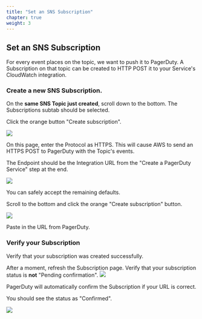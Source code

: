 ```yaml
---
title: "Set an SNS Subscription"
chapter: true
weight: 3
---
```


## Set an SNS Subscription

For every event places on the topic, we want to push it to PagerDuty. A Subscription on that topic can be created to HTTP POST it to your Service's CloudWatch integration.

### Create a new SNS Subscription.

On the __same SNS Topic just created__, scroll down to the bottom. The Subscriptions subtab should be selected. 

Click the orange button "Create subscription".

![](/images/subs1.png)

On this page, enter the Protocol as HTTPS.  This will cause AWS to send an HTTPS POST to PagerDuty with the Topic's events.

The Endpoint should be the Integration URL from the "Create a PagerDuty Service" step at the end.

![](/images/subs2.png)

You can safely accept the remaining defaults.

Scroll to the bottom and click the orange "Create subscription" button.

![](/images/subs3.png)

Paste in the URL from PagerDuty.

### Verify your Subscription

Verify that your subscription was created successfully.

After a moment, refresh the Subscription page. Verify that your subscription status is __not__ "Pending confirmation". 
![](/images/subs4_pending.png)

PagerDuty will automatically confirm the Subscription if your URL is correct.

You should see the status as "Confirmed".

![](/images/subs5_confirmed.png)

